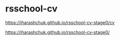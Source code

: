 # rsschool-cv

https://jharashchuk.github.io/rsschool-cv-stage0/cv

https://jharashchuk.github.io/rsschool-cv-stage0/
